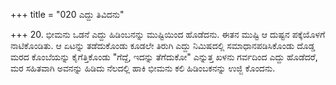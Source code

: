 +++
title = "020 ಎದ್ದು ತಿವಿದನು"

+++
20. ಭೀಮನು ಒಡನೆ ಎದ್ದು ಹಿಡಿಂಬನನ್ನು ಮುಷ್ಟಿಯಿಂದ ಹೊಡೆದನು. ಈತನ ಮುಷ್ಟಿ ಆ ದುಷ್ಟನ ಪಕ್ಕೆಯೊಳಗೆ  ನಾಟಿಕೊಂಡಿತು. ಆ ಏಟನ್ನು ತಡೆದುಕೊಂಡು ಕೂಡಲೇ ತಿರುಗಿ ಎದ್ದು ನಿಮಿಷದಲ್ಲಿ ಸಮಾಧಾನಪಡಿಸಿಕೊಂಡು ದೊಡ್ಡ ಮರದ ಕೊಂಬೆಯನ್ನು ಕೈಗೆತ್ತಿಕೊಂಡು "ಗೆದ್ದೆ, ಇದನ್ನು ತೆಗೆದುಕೋ" ಎನ್ನುತ್ತ ಖಳನು ಗರ್ವದಿಂದ ಎದ್ದು ಹೊಡೆದರೆ, ಮರ ಸಹಿತವಾಗಿ ಅವನನ್ನು ಹಿಡಿದು ನೆಲದಲ್ಲಿ ಹಾಕಿ ಭೀಮನು ಕಲಿ ಹಿಡಿಂಬಕನನ್ನು ಉಜ್ಜಿ ಕೊಂದನು.